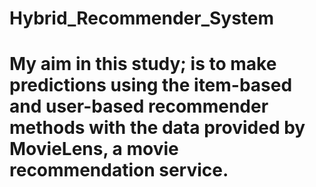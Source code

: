 # Hybrid_Recommender_System

# My aim in this study; is to make predictions using the item-based and user-based recommender methods with the data provided by MovieLens, a movie recommendation service.
